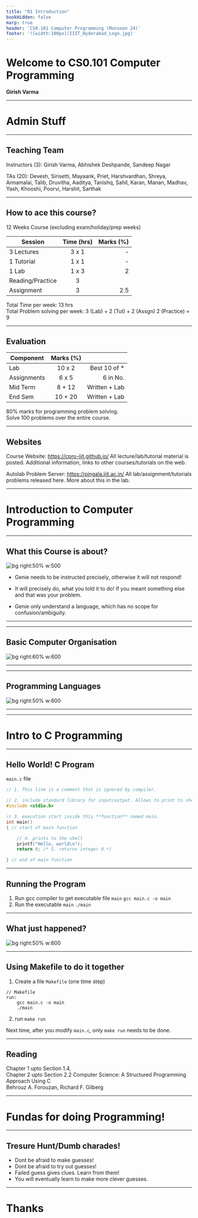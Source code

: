```yaml
---
title: "01 Introduction"
bookHidden: false
marp: true
header: 'CS0.101 Computer Programming (Monsoon 24)'
footer: '![width:100px](IIIT_Hyderabad_Logo.jpg)'
---
```


# Welcome to CS0.101 Computer Programming

__Girish Varma__

---

# Admin Stuff

---

## Teaching Team

Instructors (3): Girish Varma, Abhishek Deshpande, Sandeep Nagar  

TAs (20): Devesh, Sirisetti, Mayaank, Priet, Harshvardhan, Shreya, Annamalai, Talib, Druvitha, Aaditya, Tanishq, Sahil, Karan, Manan, Madhav, Yash, Khooshi, Poorvi, Harshit, Sarthak




---
## How to ace this course?

12 Weeks Course (excluding exam/holiday/prep weeks) ​

| Session          |Time (hrs) |Marks (%)|
|------------------|:---------:|--------:|
| 3 Lectures       |  3 x 1    | -       |
| 1 Tutorial       |  1 x 1    | -       |
| 1 Lab            |  1 x 3    |    2    |
| Reading/Practice |  3        |         |
| Assignment       |  3        | 2.5     |


Total Time per week: 13 hrs  
Total Problem solving per week: 3 (Lab) + 2 (Tut) + 2 (Assgn) 2 (Practice) = 9

---
## Evaluation

| Component        |Marks (%)  |                |
|------------------|:---------:|---------------:|
| Lab              |  10 x 2   | Best 10 of *   |
| Assignments      |   6 x 5   | 6 in No.       |
| Mid Term         |   8 + 12  | Written + Lab  |
| End Sem          |  10 + 20  | Written + Lab  |


80% marks for programming problem solving.  
Solve 100 problems over the entire course.

---
## Websites

Course Website: https://cpro-iiit.github.io/
All lecture/lab/tutorial material is posted. Additional information, links to other courses/tutorials on the web.

Autolab Problem Server: https://pingala.iiit.ac.in/
All lab/assignment/tutorials problems released here. More about this in the lab.

---

# Introduction to Computer Programming

---

## What this Course is about?

![bg right:50% w:500](code_spell.jpeg)

- Genie needs to be instructed precisely, otherwise it will not respond!

- It will precisely do, what you told it to do! If you meant something else and that was your problem.

- Genie only understand a language, which has no scope for confusion/ambiguity.

---


---

## Basic Computer Organisation

![bg right:60% w:600](computer_organization.png)

---


---
## Programming Languages

![bg right:50% w:600](high-low-langs.png)

---


---

# Intro to C Programming

---
## Hello World! C Program
`main.c` file
```c
// 1. This line is a comment that is ignored by compiler.

// 2. include standard library for input/output. Allows to print to shell
#include <stdio.h> 

// 3. execution start inside this **function** named main. 
int main() 
{ // start of main function

    // 4. prints to the shell
    printf("Hello, world\n");
    return 0; /* 5. returns integer 0 */

} // end of main function
```

---

## Running the Program

1. Run gcc compiler to get executable file `main`
```gcc main.c -o main```
2. Run the executable `main`
```./main```

---
## What just happened?

![bg right:50% w:600](c_compilation.png)

---
## Using Makefile to do it together

1. Create a file `Makefile` (one time step)
```make
// Makefile
run: 
    gcc main.c -o main
    ./main
```

2. run `make run`

Next time, after you modify `main.c`, only `make run` needs to be done.

---

## Reading 

Chapter 1 upto Section 1.4,  
Chapter 2 upto Section 2.2
Computer Science: A Structured Programming Approach Using C    
Behrouz A. Forouzan, Richard F. Gilberg


---

# Fundas for doing Programming!

---
## Tresure Hunt/Dumb charades!

- Dont be afraid to make guesses!
- Dont be afraid to try out guesses! 
- Failed guess gives clues. Learn from them!
- You will eventually learn to make more clever guesses.

---


# Thanks
